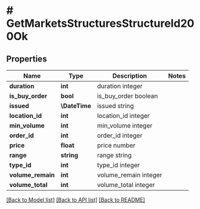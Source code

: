 # # GetMarketsStructuresStructureId200Ok

## Properties

Name | Type | Description | Notes
------------ | ------------- | ------------- | -------------
**duration** | **int** | duration integer |
**is_buy_order** | **bool** | is_buy_order boolean |
**issued** | **\DateTime** | issued string |
**location_id** | **int** | location_id integer |
**min_volume** | **int** | min_volume integer |
**order_id** | **int** | order_id integer |
**price** | **float** | price number |
**range** | **string** | range string |
**type_id** | **int** | type_id integer |
**volume_remain** | **int** | volume_remain integer |
**volume_total** | **int** | volume_total integer |

[[Back to Model list]](../../README.md#models) [[Back to API list]](../../README.md#endpoints) [[Back to README]](../../README.md)
